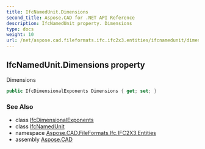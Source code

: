 ```yaml
---
title: IfcNamedUnit.Dimensions
second_title: Aspose.CAD for .NET API Reference
description: IfcNamedUnit property. Dimensions
type: docs
weight: 10
url: /net/aspose.cad.fileformats.ifc.ifc2x3.entities/ifcnamedunit/dimensions/
---
```

## IfcNamedUnit.Dimensions property

Dimensions

```csharp
public IfcDimensionalExponents Dimensions { get; set; }
```

### See Also

* class [IfcDimensionalExponents](../../ifcdimensionalexponents/)
* class [IfcNamedUnit](../)
* namespace [Aspose.CAD.FileFormats.Ifc.IFC2X3.Entities](../../ifcnamedunit/)
* assembly [Aspose.CAD](../../../)


